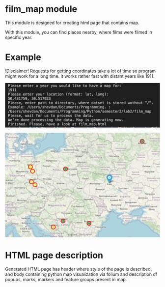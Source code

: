# film_map module
This module is designed for creating html page that contains map.

With this module, you can find places nearby, where films were filmed in specific year.

# Example
!Disclaimer! Requests for getting coordinates take a lot of time so
program might work for a long time. It works rather fast with distant years like 1911.


![Running main.py in terminal with function main_func()](example_screenshots/Terminal_exmpl.png)


![After running the program we get generated the html page "film_map.html"](example_screenshots/map_example.png)

# HTML page description
Generated HTML page has header where style of the page is described,
and body containing python map visualization via folium and description
of popups, marks, markers and feature groups present in map.